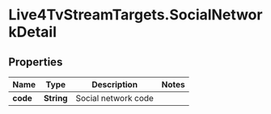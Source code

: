 # Live4TvStreamTargets.SocialNetworkDetail

## Properties

Name | Type | Description | Notes
------------ | ------------- | ------------- | -------------
**code** | **String** | Social network code | 


